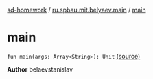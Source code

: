 [sd-homework](../index.md) / [ru.spbau.mit.belyaev.main](index.md) / [main](.)

# main

`fun main(args: Array<String>): Unit` [(source)](https://github.com/StasBel/sd-homework/blob/gRPC/src/main/kotlin/ru/spbau/mit/belyaev/main/Main.kt#L6)

**Author**
belaevstanislav

